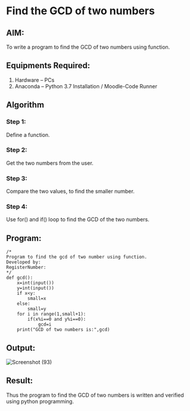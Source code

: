 # Find the GCD of two numbers

## AIM:
To write a program to find the GCD of two numbers using function.

## Equipments Required:
1. Hardware – PCs
2. Anaconda – Python 3.7 Installation / Moodle-Code Runner

## Algorithm
### Step 1:
Define a function.
### Step 2:
Get the two numbers from the user.
### Step 3:
Compare the two values, to find the smaller number.
### Step 4:
Use for() and if() loop to find the GCD of the two numbers.

## Program:
```
/*
Program to find the gcd of two number using function.
Developed by: 
RegisterNumber:  
*/
def gcd():
    x=int(input())
    y=int(input())
    if x<y:
        small=x
    else:
        small=y
    for i in range(1,small+1):
        if(x%i==0 and y%i==0):
            gcd=i
    print("GCD of two numbers is:",gcd)        
```

## Output:
![Screenshot (93)](https://github.com/Jaiganesh235/GCD-of-two-numbers/assets/118657189/9221acce-58c2-4f41-9e83-0427c9cf082a)



## Result:
Thus the program to find the GCD of two numbers is written and verified using python programming.
